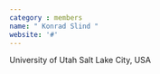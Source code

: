 ```yaml
---
category : members
name: " Konrad Slind " 
website: '#'
---
```

University of Utah
Salt Lake City, USA

